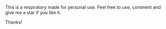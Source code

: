 This is a respiratory made for personal use. Feel free to use, comment and give me a star if you like it.

Thanks!
